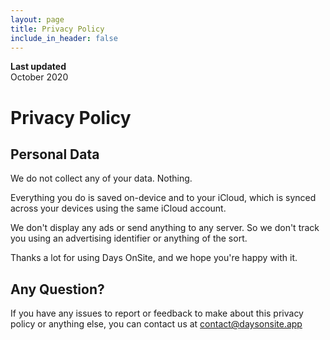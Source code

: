 ```yaml
---
layout: page
title: Privacy Policy
include_in_header: false
---
```


**Last updated**  
October 2020

# Privacy Policy

## Personal Data
We do not collect any of your data. Nothing.

Everything you do is saved on-device and to your iCloud, which is synced across your devices using the same iCloud account.

We don't display any ads or send anything to any server. So we don't track you using an advertising identifier or anything of the sort.

Thanks a lot for using Days OnSite, and we hope you're happy with it. 
<br>

## Any Question?
If you have any issues to report or feedback to make about this privacy policy or anything else, you can contact us at [contact@daysonsite.app](mailto:contact@daysonsite.app)
